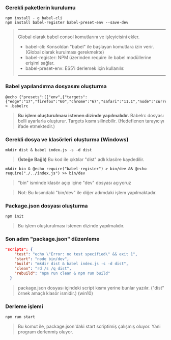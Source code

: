 ### Gerekli paketlerin kurulumu

```CMD
npm install - g babel-cli 
npm install babel-register babel-preset-env --save-dev
```

> ---
> Global olarak babel consol komutlarını ve işleyicisini ekler.
> * babel-cli: Konsoldan "babel" ile başlayan komutlara izin verir. (Global olarak kurulması gerekmekte)
> * babel-register: NPM üzerinden require ile babel modüllerine erişimi sağlar.
> * babel-preset-env: ES5'i derlemek için kullanılır.
> ---

### Babel yapılandırma dosyasını oluşturma

```CMD
@echo {"presets":[["env",{"targets":{"edge":"17","firefox":"60","chrome":"67","safari":"11.1","node":"current"}}]]} > .babelrc
```

>  **Bu işlem oluşturulması istenen dizinde yapılmalıdır.**
> Babelrc dosyası belli ayarlarla oluşturur. Targets kısmı silinebilir. (Hedeflenen tarayıcıyı ifade etmektedir.) 

### Gerekli dosya ve klasörleri oluşturma (Windows)

```CMD
mkdir dist & babel index.js -s -d dist
```
> **(İsteğe Bağlı)** Bu kod ile çıktılar "dist" adlı klasöre kaydedilir. 

```CMD
mkdir bin & @echo require("babel-register") > bin/dev && @echo require("./../index.js") >> bin/dev
```

> "bin" isminde klasör açıp içine "dev" dosyası açıyoruz

> Not: Bu kısımdaki "bin/dev" ile diğer adımdaki işlem yapılmaktadır.

### Package.json dosyası oluşturma

```CMD
npm init
```

> Bu işlem oluşturulması istenen dizinde yapılmalıdır.

### Son adım "package.json" düzenleme

```JSON
"scripts": {
    "test": "echo \"Error: no test specified\" && exit 1",
    "start": "node bin/dev",
    "build": "mkdir dist & babel index.js -s -d dist",
    "clean": "rd /s /q dist",
    "rebuild": "npm run clean & npm run build"
  }
```
> package.json dosyası içindeki script kısmı yerine bunlar yazılır. ("dist" örnek amaçlı klasör ismidir.) (win10)

### Derleme işlemi

```NPM
npm run start
```
> Bu komut ile, package.json'daki start scriptimiş çalışmış oluyor. Yani program derlenmiş oluyor.
